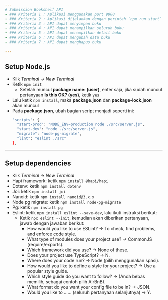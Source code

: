 ```yaml
---
# Submission Bookshelf API
- ### Kriteria 1 : Aplikasi menggunakan port 9000
- ### Kriteria 2 : Aplikasi dijalankan dengan perintah `npm run start`
- ### Kriteria 3 : API dapat menyimpan buku
- ### Kriteria 4 : API dapat menampilkan seluruh buku
- ### Kriteria 5 : API dapat menampilkan detail buku
- ### Kriteria 6 : API dapat mengubah data buku
- ### Kriteria 7 : API dapat menghapus buku

---
```

## Setup Node.js
- Klik *Terminal* -> *New Terminal*
- Ketik `npm init`
  * Setelah muncul **package name: (user)**, enter saja, jika sudah muncul pertanyaan **Is this OK? (yes)**, ketik `yes`
- Lalu ketik `npm install`, maka **package.json** dan **package-lock.json** akan muncul
- Pada **package.json**, ubah bagian script menjadi seperti ini:
  ```bash
  "scripts": {
    "start-prod": "NODE_ENV=production node ./src/server.js",
    "start-dev": "node ./src/server.js",
    "migrate": "node-pg-migrate",
    "lint": "eslint ./src"
  },
  ```
  
---
## Setup dependencies
- Klik *Terminal* -> *New Terminal*
- Hapi framework: ketik `npm install @hapi/hapi`
- Dotenv: ketik `npm install dotenv`
- Joi: ketik `npm install joi`
- Nanoid: ketik `npm install nanoid@3.x.x`
- Node pg migrate: ketik `npm install node-pg-migrate`
- Pg: ketik `npm install pg`
- Eslint: ketik `npm install eslint --save-dev`, lalu ikuti instruksi berikut:
    * Ketik `npx eslint --init`, kemudian akan diberikan pertanyaan, jawab dengan jawaban berikut:
        * How would you like to use ESLint? -> To check, find problems, and enforce code style.
        * What type of modules does your project use? -> CommonJS (require/exports).
        * Which framework did you use? -> None of these. 
        * Does your project use TypeScript? -> N.
        * Where does your code run? -> Node (pilih menggunakan spasi).
        * How would you like to define a style for your project? -> Use a popular style guide.
        * Which style guide do you want to follow? -> (Anda bebas memilih, sebagai contoh pilih AirBnB).
        * What format do you want your config file to be in? -> JSON.
        * Would you like to …… (seluruh pertanyaan selanjutnya) -> Y.
